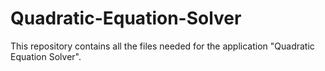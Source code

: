 # Quadratic-Equation-Solver
This repository contains all the files needed for the application "Quadratic Equation Solver".
